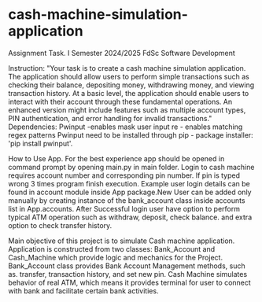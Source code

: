 # cash-machine-simulation-application
Assignment Task. I Semester 2024/2025 FdSc Software Development

Instruction:
"Your task is to create a cash machine simulation application. The application should allow users to perform simple transactions such as checking their balance, depositing money, withdrawing money, and viewing transaction history. At a basic level, the application should enable users to interact with their account through these fundamental operations. An enhanced version might include features such as multiple account types, PIN authentication, and error handling for invalid transactions."
Dependencies:
    Pwinput -enables mask user input
    re - enables matching regex patterns
Pwinput need to be installed through pip - package installer: 'pip install pwinput'.

How to Use App. 
For the best experience app should be opened in command prompt by opening main.py in main folder. Login to cash machine requires account number and corresponding pin number. If pin is typed
wrong 3 times program finish execution. Example user login details can be found in account module inside App package.New User can be added only manually by creating instance of the bank_account
class inside accounts list in App.accounts. After Successful login user have option to perform typical ATM operation such as withdraw, deposit, check balance. and extra option to check transfer
history.

Main objective of this project is to simulate Cash machine application. Application is constructed from two classes: Bank_Account and Cash_Machine which provide logic and mechanics for the Project. Bank_Account class provides Bank Account Management methods, such as. transfer, transaction history, and set new pin. Cash Machine simulates behavior of real ATM, which means it provides terminal for user to connect with bank and facilitate certain bank activities.









